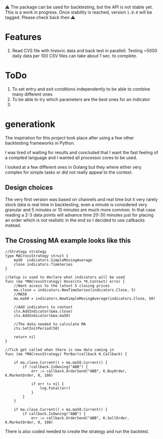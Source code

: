 ⚠️ The package can be used for backtesting, but the API is not stable yet. This is a work in progress. Once stability is reached, version `1.0.0` will be tagged. Please check back then ⚠️

# Features

1. Read CVS file with historic data and back test in parallell. Testing ~5000 daily data per 100 CSV files can take about 1 sec. to complete.

# ToDo

1. To set entry and exit conditions independently to be able to combine many different ones
2. To be able to try which parameters are the best ones for an indicator
3. 

# generationk
The inspiration for this project took place after using a few other backtesting frameworks in Python. 

I was tired of waiting for results and concluded that I want the fast feeling of a compiled language and I wanted all processor cores to be used.

I looked at a few different ones in Golang but they where either very complex for simple tasks or did not really appeal to the context.

## Design choices
The very first version was based on channels and real time but it very rarely stock data is real time in backtesting, even a minute is considered very granular and 5 minutes or 10 minutes are much more common. In that case reading a 2-3 data points will advance time 20-30 minutes just for placing an order which is not realistic in the
end so I decided to use callbacks instead.

## The Crossing MA example looks like this
```golang
//Strategy strategy
type MACrossStrategy struct {
	ma50  indicators.SimpleMovingAverage
	close indicators.TimeSeries
}

//Setup is used to declare what indicators will be used
func (ma *MACrossStrategy) Once(ctx *K.Context) error {
	//Want access to the latest 5 closing prices
	ma.close = indicators.NewTimeSeries(indicators.Close, 5)
	//MA50
	ma.ma50 = indicators.NewSimpleMovingAverage(indicators.Close, 50)

	//Add indicators to context
	ctx.AddIndicator(&ma.close)
	ctx.AddIndicator(&ma.ma50)

	//The data needed to calculate MA
	ctx.SetInitPeriod(50)

	return nil
}

//Tick get called when there is new data coming in
func (ma *MACrossStrategy) PerBar(callback K.Callback) {

	if ma.close.Current() > ma.ma50.Current() {
		if !callback.IsOwning("ABB") {
			err := callback.OrderSend("ABB", K.BuyOrder, K.MarketOrder, 0, 100)

			if err != nil {
				log.Fatal(err)
			}
		}
	}

	if ma.close.Current() < ma.ma50.Current() {
		if callback.IsOwning("ABB") {
			err := callback.OrderSend("ABB", K.SellOrder, K.MarketOrder, 0, 100)
```

There is also coded needed to create the strategy and run the backtest.
